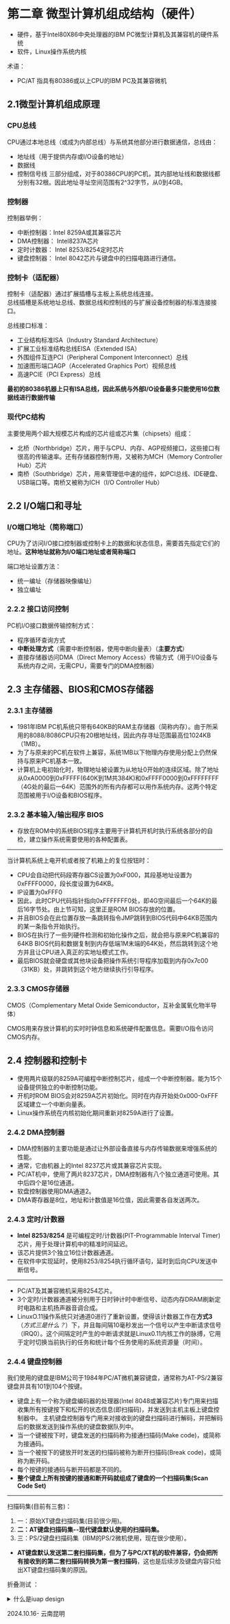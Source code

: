 
# 第二章 微型计算机组成结构（硬件）

- 硬件，基于Intel80X86中央处理器的IBM PC微型计算机及其兼容机的硬件系统
- 软件，Linux操作系统内核  

术语：
- PC/AT 指具有80386或以上CPU的IBM PC及其兼容微机

## 2.1微型计算机组成原理

### CPU总线
CPU通过本地总线（或成为内部总线）与系统其他部分进行数据通信，总线由：
- 地址线（用于提供内存或I/O设备的地址）
- 数据线
- 控制信号线
三部分组成，对于80386CPU的PC机，其内部地址线和数据线都分别有32根。因此地址寻址空间范围有2^32字节，从0到4GB。 

### 控制器
控制器举例：  
- 中断控制器：Intel 8259A或其兼容芯片  
- DMA控制器： Intel8237A芯片  
- 定时计数器： Intel 8253/8254定时芯片  
- 键盘控制器： Intel 8042芯片与键盘中的扫描电路进行通信。

### 控制卡（适配器）
控制卡（适配器）通过扩展插槽与主板上系统总线连接。  
总线插槽是系统地址总线、数据总线和控制线的与扩展设备控制器的标准连接接口。  

总线接口标准：
- 工业结构标准ISA（Industry Standard Architecture）  
- 扩展工业标准结构总线EISA（Extended ISA）  
- 外围组件互连PCI（Peripheral Component Interconnect）总线  
- 加速图形端口AGP（Accelerated Graphics Port）视频总线  
- 高速PCIE（PCI Express）总线  

**最初的80386机器上只有ISA总线，因此系统与外部I/O设备最多只能使用16位数据线进行数据传输**

### 现代PC结构
主要使用两个超大规模芯片构成的芯片组或芯片集（chipsets）组成：
- 北桥（Northbridge）芯片，用于与CPU、内存、AGP视频接口，这些接口有很高的传输速率。还有存储器控制作用，又被称为MCH（Memory Controller Hub）芯片   
- 南桥（Southbridge）芯片，用来管理低中速的组件，如PCI总线、IDE硬盘、USB端口等。南桥又被称为ICH（I/O Controller Hub）

## 2.2 I/O端口和寻址

### I/O端口地址（简称端口）

CPU为了访问I/O接口控制器或控制卡上的数据和状态信息，需要首先指定它们的地址。**这种地址就称为I/O端口地址或者简称端口**

端口地址设置方法：  
- 统一编址（存储器映像编址）  
- 独立编址  

### 2.2.2 接口访问控制

PC机I/O接口数据传输控制方式：  
- 程序循环查询方式  
- **中断处理方式**（需要中断控制器，使用中断向量表）（**主要方式**）  
- 直接存储器访问DMA（Direct Memory Access）传输方式（用于I/O设备与系统内存之间，无需CPU，需要专门的DMA控制器）  

## 2.3 主存储器、BIOS和CMOS存储器

### 2.3.1 主存储器

- 1981年IBM PC机系统只带有640KB的RAM主存储器（简称内存）。由于所采用的8088/8086CPU只有20根地址线，因此内存寻址范围最高位1024KB（1MB）。  
- 为了与原来的PC机在软件上兼容，系统1MB以下物理内存使用分配上仍然保持与原来PC机基本一致。  
- 计算机上电初始化时，物理地址被设置为从地址0开始的连续区域。除了地址从0xA0000到0xFFFFF(640K到1M共384K)和0xFFFF0000到0xFFFFFFFF（4G处的最后一64K）范围外的所有内存都可以用作系统内存。这两个特定范围被用于I/O设备和BIOS程序。    

### 2.3.2 基本输入/输出程序 BIOS

- 存放在ROM中的系统BIOS程序主要用于计算机开机时执行系统各部分的自检，建立操作系统需要使用的各种配置表。  

-----

当计算机系统上电开机或者按了机箱上的复位按钮时：  

- CPU会自动把代码段寄存器CS设置为0xF000，其段基地址设置为0xFFFF0000，段长度设置为64KB。  
- IP设置为0xFFF0  
- 因此，此时CPU代码指针指向0xFFFFFFF0处，即4G空间最后一个64K的最后16字节处。由上节可知，这里正是ROM BIOS存放的位置。  
- 并且BIOS会在此位置存放一条跳转指令JMP跳转到BIOS代码中64KB范围内的某一条指令开始执行。  
- BIOS在执行了一些列硬件检测和初始化操作之后，就会把与原来PC机兼容的64KB BIOS代码和数据复制到内存低端1M末端的64K处，然后跳转到这个地方并且让CPU进入真正的实地址模式工作。  
- 最后BIOS就会硬盘或其他块设备把操作系统引导程序加载到内存0x7c00（31KB）处，并跳转到这个地方继续执行引导程序。

### 2.3.3 CMOS存储器

CMOS（Complementary Metal Oxide Semiconductor，互补金属氧化物半导体）  

CMOS用来存放计算机的实时时钟信息和系统硬件配置信息。需要I/O指令访问CMOS内存。  

## 2.4 控制器和控制卡

- 使用两片级联的8259A可编程中断控制芯片，组成一个中断控制器。能为15个设备提供独立的中断控制功能。  
- 开机时ROM BIOS会对8259A芯片初始化。同时在内存开始处0x000-0xFFF区域建立一个中断向量表。  
- Linux操作系统在内核初始化期间重新对8259A进行了设置。  

### 2.4.2 DMA控制器

- DMA控制器的主要功能是通过让外部设备直接与内存传输数据来增强系统的性能。  
- 通常，它由机器上的Intel 8237芯片或其兼容芯片实现。  
- PC/AT机中，使用了两片8237芯片，DMA控制器有八个独立通道可使用。其中后四个是16位通道。  
- 软盘控制器使用DMA通道2。   
- DMA寄存器是8位，地址和计数值是16位值，因此需要各自发送两次。

### 2.4.3 定时/计数器
- **Intel 8253/8254** 是可编程定时/计数器(PIT-Programmable Interval Timer)芯片，用于处理计算机中的精准时间延迟。  
- 该芯片提供3个独立16位计数器通道。  
- 在软件中实现延时，使用8253/8254执行循环语句，延时到后向CPU发送中断信号。  

---
- PC/AT及其兼容微机采用8254芯片。  
- 3个定时/计数器通道被分别用于日时钟计时中断信号、动态内存DRAM刷新定时电路和主机扬声器音调合成。  
- LinuxO.11操作系统只对通道0进行了重新设置，使得该计数器工作在**方式3**（*方式三是什么？*）下，并且每间隔10毫秒发出一个信号以产生中断请求信号（IRQ0）。这个间隔定时产生的中断请求就是Linux0.11内核工作的脉搏，它用于定时切换当前执行的任务和统计每个任务使用的系统资源量（时间）。  

### 2.4.4 键盘控制器

我们使用的键盘是IBM公司于1984年PC/AT微机兼容键盘，通常称为AT-PS/2兼容键盘并具有101到104个按键。  
- 键盘上有一个称为键盘编码器的处理器(Intel 8048或兼容芯片)专门用来扫描收集所有按键按下和松开的状态信息(即扫描码)，并发送到主机主板上键盘控制器中。 主机键盘控制器专门用来对接收到的键盘扫描码进行解码，并把解码后的数据发送到操作系统的键盘数据队列中。   
- 当一个键被按下时，键盘发送的扫描码称为接通扫描码(Make code)，或简称为接通码。  
- 当一个被按下的键放开时发送的扫描码被称为断开扫描码(Break code)，或简称为断开码。  
- 每个按键的接通码与断开码都是不同的。   
- **整个键盘上所有按键的接通和断开码就组成了键盘的一个扫描码集(Scan Code Set)**   

----

扫描码集(目前有三套)：
1. 一：原始XT键盘扫描码集(目前很少用)。  
2. **二：AT键盘扫描码集--现代键盘默认使用的扫描码集。**  
3. 三：PS/2键盘扫描码集（IBM的PS/2微机使用，现在很少使用）。  

- **AT键盘默认发送第二套扫描码集，但为了与PC/XT机的软件兼容，仍会把所有接收到的第二套扫描码转换为第一套扫描码**，这也是后续涉及键盘内容只给出XT键盘扫描码集的原因。



折叠测试 ：

<details>
  <summary>什么是iuap design</summary>
  iuap design 是用友网络FED团队开发的企业级应用前端集成解决方案。
</details>










2024.10.16-   云南昆明